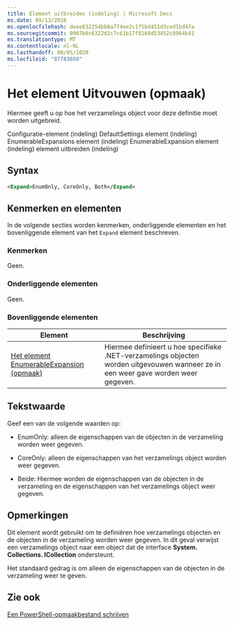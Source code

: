 ```yaml
---
title: Element uitbreiden (indeling) | Microsoft Docs
ms.date: 09/13/2016
ms.openlocfilehash: deee832254bb8a774ee2c1f5bd451d3ced1bd47a
ms.sourcegitcommit: 0907b8c6322d2c7c61b17f8168d53452c8964b41
ms.translationtype: MT
ms.contentlocale: nl-NL
ms.lasthandoff: 08/05/2020
ms.locfileid: "87783650"
---
```

# <a name="expand-element-format"></a>Het element Uitvouwen (opmaak)

Hiermee geeft u op hoe het verzamelings object voor deze definitie moet worden uitgebreid.

Configuratie-element (indeling) DefaultSettings element (indeling) EnumerableExpansions element (indeling) EnumerableExpansion element (indeling) element uitbreiden (indeling)

## <a name="syntax"></a>Syntax

```xml
<Expand>EnumOnly, CoreOnly, Both</Expand>
```

## <a name="attributes-and-elements"></a>Kenmerken en elementen

In de volgende secties worden kenmerken, onderliggende elementen en het bovenliggende element van het `Expand` element beschreven.

### <a name="attributes"></a>Kenmerken

Geen.

### <a name="child-elements"></a>Onderliggende elementen

Geen.

### <a name="parent-elements"></a>Bovenliggende elementen

|Element|Beschrijving|
|-------------|-----------------|
|[Het element EnumerableExpansion (opmaak)](./enumerableexpansion-element-format.md)|Hiermee definieert u hoe specifieke .NET-verzamelings objecten worden uitgevouwen wanneer ze in een weer gave worden weer gegeven.|

## <a name="text-value"></a>Tekstwaarde

Geef een van de volgende waarden op:

- EnumOnly: alleen de eigenschappen van de objecten in de verzameling worden weer gegeven.

- CoreOnly: alleen de eigenschappen van het verzamelings object worden weer gegeven.

- Beide: Hiermee worden de eigenschappen van de objecten in de verzameling en de eigenschappen van het verzamelings object weer gegeven.

## <a name="remarks"></a>Opmerkingen

Dit element wordt gebruikt om te definiëren hoe verzamelings objecten en de objecten in de verzameling worden weer gegeven. In dit geval verwijst een verzamelings object naar een object dat de interface  **System. Collections. ICollection** ondersteunt.

Het standaard gedrag is om alleen de eigenschappen van de objecten in de verzameling weer te geven.

## <a name="see-also"></a>Zie ook

[Een PowerShell-opmaakbestand schrijven](./writing-a-powershell-formatting-file.md)
